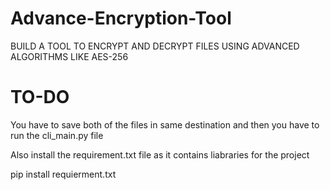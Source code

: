 # Advance-Encryption-Tool
BUILD A TOOL TO ENCRYPT AND DECRYPT FILES USING ADVANCED ALGORITHMS LIKE AES-256

# TO-DO

You have to save both of the files in same destination and then you have to run the cli_main.py file 

Also install the requirement.txt file as it contains liabraries for the project 

pip install requierment.txt
